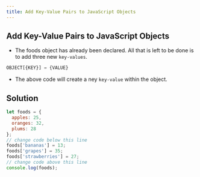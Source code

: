 ```yaml
---
title: Add Key-Value Pairs to JavaScript Objects
---
```

## Add Key-Value Pairs to JavaScript Objects

- The foods object has already been declared. All that is left to be done is to add three new `key-values`.

```javascript
OBJECT[{KEY}] = {VALUE}
```

- The above code will create a ney `key-value` within the object. 

## Solution
```javascript
let foods = {
  apples: 25,
  oranges: 32,
  plums: 28
};
// change code below this line
foods['bananas'] = 13;
foods['grapes'] = 35;
foods['strawberries'] = 27;
// change code above this line
console.log(foods);
```
